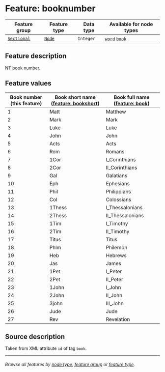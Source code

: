 # Feature: booknumber

Feature group | Feature type | Data type | Available for node types
---  | --- | --- | --- 
[`Sectional`](featuresbygroup.md#sectional-features) | [`Node`](featuresbyfeaturetype.md#node-features) | `Integer` | [`word`](featuresbynodetype.md#word-nodes) [`book`](featuresbynodetype.md#book-notes)

## Feature description

NT book number.

## Feature values

Book number (this feature) | Book short name ([feature: bookshort](bookshort.md#readme)) | Book full name ([feature: book](book.md#readme))
--- | --- | --- 
1 | Matt | Matthew
2 | Mark | Mark
3 | Luke | Luke
4 | John | John
5 | Acts | Acts
6 | Rom | Romans
7 | 1Cor | I_Corinthians
8| 2Cor | II_Corinthians
9| Gal | Galatians
10 | Eph | Ephesians
11 | Phil | Philippians
12 | Col | Colossians
13 | 1Thess | I_Thessalonians
14 | 2Thess | II_Thessalonians
15 | 1Tim | I_Timothy
16 | 2Tim | II_Timothy
17 | Titus | Titus
18 | Phlm | Philemon
19 | Heb | Hebrews
20 | Jas | James
21 | 1Pet | I_Peter
22 | 2Pet | II_Peter
23 | 1John | I_John
24 | 2John | II_John
25 | 3john | III_John
26 | Jude | Jude
27 | Rev | Revelation

## Source description

Taken from XML attribute `id` of tag `book`.

---
###### *Browse all features by [node type](featuresbynodetype.md#readme), [feature group](featuresbygroup.md#readme) or [feature type](featuresbyfeaturetype.md#readme).*
